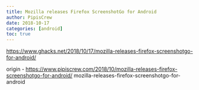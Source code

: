 ```yaml
---
title: Mozilla releases Firefox ScreenshotGo for Android
author: PipisCrew
date: 2018-10-17
categories: [android]
toc: true
---
```


https://www.ghacks.net/2018/10/17/mozilla-releases-firefox-screenshotgo-for-android/

origin - https://www.pipiscrew.com/2018/10/mozilla-releases-firefox-screenshotgo-for-android/ mozilla-releases-firefox-screenshotgo-for-android